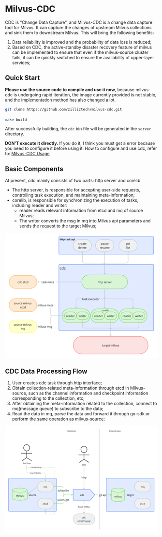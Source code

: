 # Milvus-CDC

CDC is "Change Data Capture", and Milvus-CDC is a change data capture tool for Milvus. It can capture the changes of upstream Milvus collections and sink them to downstream Milvus. This will bring the following benefits:

1. Data reliability is improved and the probability of data loss is reduced;
2. Based on CDC, the active-standby disaster recovery feature of milvus can be implemented to ensure that even if the milvus-source cluster fails, it can be quickly switched to ensure the availability of upper-layer services;

## Quick Start

**Please use the source code to compile and use it now**, because milvus-cdc is undergoing rapid iteration, the image currently provided is not stable, and the implementation method has also changed a lot.

```bash
git clone https://github.com/zilliztech/milvus-cdc.git

make build
```

After successfully building, the `cdc` bin file will be generated in the `server` directory.

**DON'T execute it directly.** If you do it, I think you must get a error because you need to configure it before using it. How to configure and use cdc, refer to: [Milvus-CDC Usage](doc/cdc-usage.md)

## Basic Components

At present, cdc mainly consists of two parts: http server and corelib.

- The http server, is responsible for accepting user-side requests, controlling task execution, and maintaining meta-information;
- corelib,  is responsible for synchronizing the execution of tasks, including reader and writer:
   - reader reads relevant information from etcd and mq of source Milvus;
   - The writer converts the msg in mq into Milvus api parameters and sends the request to the target Milvus;

![components](doc/pic/milvus-cdc-components.png)

## CDC Data Processing Flow

1. User creates cdc task through http interface;
2. Obtain collection-related meta-information through etcd in Milvus-source, such as the channel information and checkpoint information corresponding to the collection, etc;
3. After obtaining the meta-information related to the collection, connect to mq(message queue) to subscribe to the data;
4. Read the data in mq, parse the data and forward it through go-sdk or perform the same operation as milvus-source;

![flow](doc/pic/milvus-cdc-data.png)


